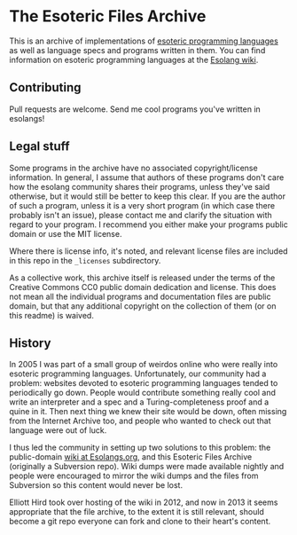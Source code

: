 # The Esoteric Files Archive

This is an archive of implementations of
[esoteric programming languages](http://esolangs.org/wiki/Esoteric_programming_language)
as well as language specs and programs written in them.
You can find information on esoteric
programming languages at the [Esolang wiki](http://esolangs.org/wiki/Main_Page).

## Contributing

Pull requests are welcome. Send me cool programs you've written in esolangs!

## Legal stuff

Some programs in the archive have no associated copyright/license information.
In general, I assume that authors of these programs don't care how the
esolang community shares their programs, unless they've said otherwise, but it
would still be better to keep this clear. If you are the author of such a
program, unless it is a very short program (in which case there probably isn't
an issue), please contact me and clarify the situation with regard to
your program. I recommend you either make your programs public domain or use
the MIT license.

Where there is license info, it's noted, and relevant license files are
included in this repo in the `_licenses` subdirectory.

As a collective work, this archive itself is released under the terms of the
Creative Commons CC0 public domain dedication and license.
This does not mean all the
individual programs and documentation files are public domain,
but that any additional copyright on the collection of them (or on this readme)
is waived.

## History

In 2005 I was part of a small group of weirdos online who were really
into esoteric programming languages. Unfortunately, our community had a
problem: websites devoted to esoteric programming languages tended to
periodically go down. People would contribute something really cool and
write an interpreter and a spec and a Turing-completeness proof and a
quine in it. Then next thing we knew their site would be down, often
missing from the Internet Archive too, and people who wanted to check
out that language were out of luck.

I thus led the community in setting up two solutions to this problem:
the public-domain [wiki at Esolangs.org](http://esolangs.org/), and this
Esoteric Files Archive (originally a Subversion repo). Wiki dumps were
made available nightly and people were encouraged to mirror the wiki
dumps and the files from Subversion so this content would never be lost.

Elliott Hird took over hosting of the wiki in 2012,
and now in 2013 it seems appropriate that the file archive,
to the extent it is still relevant,
should become a git repo everyone can fork and clone
to their heart's content.
